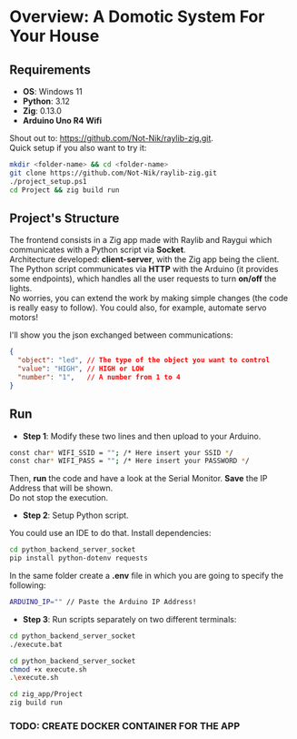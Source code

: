 # Overview: A Domotic System For Your House

## Requirements

* __OS__: Windows 11
* __Python__: 3.12
* __Zig__: 0.13.0
* __Arduino Uno R4 Wifi__

Shout out to: <https://github.com/Not-Nik/raylib-zig.git>. <br />
Quick setup if you also want to try it: <br />

```bash
mkdir <folder-name> && cd <folder-name>
git clone https://github.com/Not-Nik/raylib-zig.git
./project_setup.ps1
cd Project && zig build run
```

## Project's Structure

The frontend consists in a Zig app made with Raylib and Raygui which communicates with a Python script via __Socket__. <br />
Architecture developed: __client-server__, with the Zig app being the client. <br />
The Python script communicates via __HTTP__ with the Arduino (it provides some endpoints), which handles all the user requests to turn __on/off__ the lights. <br />
No worries, you can extend the work by making simple changes (the code is really easy to follow). You could also, for example, automate servo motors! <br /> 

I'll show you the json exchanged between communications:

```json
{
  "object": "led", // The type of the object you want to control
  "value": "HIGH", // HIGH or LOW
  "number": "1",   // A number from 1 to 4
}
```

## Run

* __Step 1__: Modify these two lines and then upload to your Arduino. <br />

```bash
const char* WIFI_SSID = ""; /* Here insert your SSID */
const char* WIFI_PASS = ""; /* Here insert your PASSWORD */
```

Then, __run__ the code and have a look at the Serial Monitor. __Save__ the IP Address that will be shown. <br />
Do not stop the execution. <br />

* __Step 2__: Setup Python script. <br />

You could use an IDE to do that. Install dependencies:

```bash
cd python_backend_server_socket
pip install python-dotenv requests
```

In the same folder create a __.env__ file in which you are going to specify the following:

```bash
ARDUINO_IP="" // Paste the Arduino IP Address!
```

* __Step 3__: Run scripts separately on two different terminals: <br />

```bash
cd python_backend_server_socket
./execute.bat
```

```sh
cd python_backend_server_socket
chmod +x execute.sh
.\execute.sh
```

```bash
cd zig_app/Project
zig build run
```

### TODO: CREATE DOCKER CONTAINER FOR THE APP
